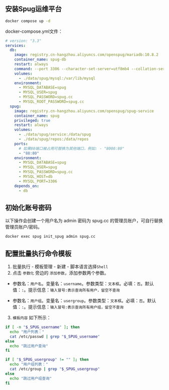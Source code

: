 ## 安装Spug运维平台

```bash
docker compose up -d
```

docker-compose.yml文件：

```yaml
# version: "3.3"
services:
  db:
    image: registry.cn-hangzhou.aliyuncs.com/openspug/mariadb:10.8.2
    container_name: spug-db
    restart: always
    command: --port 3306 --character-set-server=utf8mb4 --collation-server=utf8mb4_unicode_ci
    volumes:
      - ./data/spug/mysql:/var/lib/mysql
    environment:
      - MYSQL_DATABASE=spug
      - MYSQL_USER=spug
      - MYSQL_PASSWORD=spug.cc
      - MYSQL_ROOT_PASSWORD=spug.cc
  spug:
    image: registry.cn-hangzhou.aliyuncs.com/openspug/spug-service
    container_name: spug
    privileged: true
    restart: always
    volumes:
      - ./data/spug/service:/data/spug
      - ./data/spug/repos:/data/repos
    ports:
      # 如果80端口被占用可替换为其他端口，例如: - "8000:80"
      - "88:80"
    environment:
      - MYSQL_DATABASE=spug
      - MYSQL_USER=spug
      - MYSQL_PASSWORD=spug.cc
      - MYSQL_HOST=db
      - MYSQL_PORT=3306
    depends_on:
      - db
```

## 初始化账号密码

以下操作会创建一个用户名为 admin 密码为 spug.cc 的管理员账户，可自行替换管理员账户/密码。

```bash
docker exec spug init_spug admin spug.cc
```

## 配置批量执行命令模板

1. 批量执行 - 模板管理 - 新建 - 脚本语言选择`Shell`
2. 点击 `参数化` 旁边的 `添加参数`，添加参数两个参数。

- 参数名：`用户名`。变量名：`username`。参数类型：`文本框`。必填：`否`。默认值：`:`。提示信息：`输入冒号:表示查询所有用户，留空不查询`

- 参数名：`用户组`。变量名：`usergroup`。参数类型：`文本框`。必填：`否`。默认值：`:`。提示信息：`输入冒号:表示查询所有用户组，留空不查询`

3. `模板内容` 如下所示：

```bash
if [ -n "$_SPUG_username" ]; then
  echo "用户列表："
  cat /etc/passwd | grep "$_SPUG_username"
else
  echo "跳过用户查询"
fi

if [ "$_SPUG_usergroup" != "" ]; then
  echo "用户组列表："
  cat /etc/group | grep "$_SPUG_usergroup"
else
  echo "跳过用户组查询"
fi
```